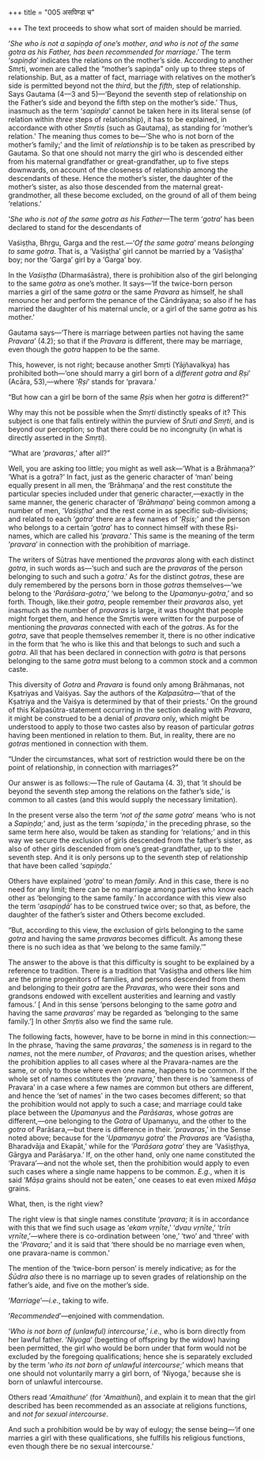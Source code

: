 +++
title = "005 असपिण्डा च"

+++
The text proceeds to show what sort of maiden should be married.

‘*She who is not a sapiṇḍa of one’s mother*, *and who is not of the same
gotra as his Father, has been recommended for marriage*.’ The term
‘*sapiṇḍa*’ indicates the relations on the mother’s side. According to
another Smṛti, women are called the “mother’s sapiṇḍa” only up to three
steps of relationship. But, as a matter of fact, marriage with relatives
on the mother’s side is permitted beyond not the *third*, but the
*fifth*, step of relationship. Says Gautama (4—3 and 5)—‘Beyond the
seventh step of relationship on the Father’s side and beyond the fifth
step on the mother’s side.’ Thus, inasmuch as the term ‘*sapiṇḍa*’
cannot be taken here in its literal sense (of relation within *three*
steps of relationship), it has to be explained, in accordance with other
*Smṛtis* (such as Gautama), as standing for ‘mother’s relation.’ The
meaning thus comes to be—‘She who is not born of the mother’s family;’
and the limit of *relationship* is to be taken as prescribed by Gautama.
So that one should not marry the girl who is descended either from his
maternal grandfather or great-grandfather, up to five steps downwards,
on account of the closeness of relationship among the descendants of
these. Hence the mother’s sister, the daughter of the mother’s sister,
as also those descended from the maternal great-grandmother, all these
become excluded, on the ground of all of them being ‘relations.’

‘*She who is not of the same gotra as his Father*—The term ‘*gotra*’ has
been declared to stand for the descendants of

Vaśiṣṭha, Bhṛgu, Garga and the rest.—‘*Of the same gotra*’ means
*belonging to same gotra*. That is, a ‘Vaśiṣṭha’ girl cannot be married
by a ‘Vaśiṣṭha’ boy; nor the ‘Garga’ girl by a ‘Garga’ boy.

In the *Vaśiṣṭha* (Dharmaśāstra), there is prohibition also of the girl
belonging to the same *gotra* as one’s mother. It says—‘If the
twice-born person marries a girl of the same *gotra* or the same
*Pravara* as himself, he shall renounce her and perform the penance of
the Cāndrāyaṇa; so also if he has married the daughter of his maternal
uncle, or a girl of the same *gotra* as his mother.’

Gautama says—‘There is marriage between parties not having the same
*Pravara*’ (4.2); so that if the *Pravara* is different, there may be
marriage, even though the *gotra* happen to be the same.

This, however, is not right; because another Smṛti (Yājñavalkya) has
prohibited both—‘one should marry a girl born of a *different gotra and
Ṛṣi*’ (Acāra, 53),—where ‘*Ṛṣi*’ stands for ‘pravara.’

“But how can a girl be born of the same *Ṛṣis* when her *gotra* is
different?”

Why may this not be possible when the *Smṛti* distinctly speaks of it?
This subject is one that falls entirely within the purview of *Śruti and
Smṛti*, and is beyond our perception; so that there could be no
incongruity (in what is directly asserted in the *Smṛti*).

“What are ‘*pravaras*,’ after all?”

Well, you are asking too little; you might as well ask—‘What is a
Brāhmaṇa?’ ‘What is a gotra?’ In fact, just as the generic character of
‘man’ being equally present in all men, the ‘Brāhmaṇa’ and the rest
constitute the particular species included under that generic
character,—exactly in the same manner, the generic character of
‘*Brāhmaṇa*’ being common among a number of men, ‘*Vaśiṣṭha*’ and the
rest come in as specific sub-divisions; and related to each ‘*gotra*’
there are a few names of ‘*Ṛṣis*;’ and the person who belongs to a
certain ‘*gotra*’ has to connect himself with these Ṛṣi-names, which are
called his ‘*pravara*.’ This same is the meaning of the term ‘*pravara*’
in connection with the prohibition of marriage.

The writers of Sūtras have mentioned the *pravaras* along with each
distinct *gotra*, in such words as—‘such and such are the *pravaras* of
the person belonging to such and such a *gotra*.’ As for the distinct
*gotras*, these are duly remembered by the persons born in those
*gotras* themselves—‘we belong to the ‘*Parāśara-gotra*,’ ‘we belong to
the *Upamanyu-gotra*,’ and so forth. Though, like.their *gotra*, people
remember their *pravaras* also, yet inasmuch as the number of *pravaras*
is large, it was thought that people might forget them, and hence the
Smṛtis were written for the purpose of mentioning the *pravaras*
connected with each of the *gotras*. As for the *gotra*, save that
people themselves remember it, there is no other indicative in the form
that ‘he who is like this and that belongs to such and such a *gotra*.
All that has been declared in connection with *gotra* is that persons
belonging to the same *gotra* must belong to a common stock and a common
caste.

This diversity of *Gotra* and *Pravara* is found only among Brāhmaṇas,
not Kṣatriyas and Vaiśyas. Say the authors of the *Kalpasūtra*—‘that of
the Kṣatriya and the Vaiśya is determined by that of their priests.’ On
the ground of this Kalpasūtra-statement occurring in the section dealing
with *Pravara*, it might be construed to be a denial of *pravara* only,
which might be understood to apply to those two castes also by reason of
particular *gotras* having been mentioned in relation to them. But, in
reality, there are no *gotras* mentioned in connection with them.

“Under the circumstances, what sort of restriction would there be on the
point of relationship, in connection with marriages?”

Our answer is as follows:—The rule of Gautama (4. 3), that ‘it should be
beyond the seventh step among the relations on the father’s side,’ is
common to all castes (and this would supply the necessary limitation).

In the present verse also the term ‘*not of the same gotra*’ means ‘who
is not a *Sapiṇḍa*;’ and, just as the term ‘*sapiṇda*,’ in the preceding
phrase, so the same term here also, would be taken as standing for
‘relations;’ and in this way we secure the exclusion of girls descended
from the father’s sister, as also of other girls descended from one’s
great-grandfather, up to the seventh step. And it is only persons up to
the seventh step of relationship that have been called ‘*sapiṇḍa*.’

Others have explained ‘*gotra*’ to mean *family*. And in this case,
there is no need for any limit; there can be no marriage among parties
who know each other as ‘belonging to the same family.’ In accordance
with this view also the term ‘*asapiṇḍā*’ has to be construed twice
over; so that, as before, the daughter of the father’s sister and Others
become excluded.

“But, according to this view, the exclusion of girls belonging to the
same *gotra* and having the same *pravaras* becomes difficult. As among
these there is no such idea as that ‘we belong to the same family.’”

The answer to the above is that this difficulty is sought to be
explained by a reference to tradition. There is a tradition that
‘Vaśiṣṭha and others like him are the prime progenitors of families, and
persons descended from them and belonging to their *gotra* are the
*Pravaras*, who were their sons and grandsons endowed with excellent
austerities and learning and vastly famous.’ \[ And in this sense
‘persons belonging to the same *gotra* and having the same *pravaras*’
may be regarded as ‘belonging to the same family.’\] In other *Smṛtis*
also we find the same rule.

The following facts, however, have to be borne in mind in this
connection:—In the phrase, ‘having the same *pravaras*,’ the *sameness*
is in regard to the *names*, not the mere *number*, of *Pravaras*; and
the question arises, whether the prohibition applies to all cases where
al the Pravara-names are the same, or only to those where even one name,
happens to be common. If the whole set of names constitutes the
‘*pravara*,’ then there is no ‘sameness of Pravara’ in a case where a
few names are common but others are different, and hence the ‘set of
names’ in the two cases becomes different; so that the prohibition would
not apply to such a case; and marriage could take place between the
*Upamanyus* and the *Parāśaras*, whose *gotras* are different,—one
belonging to the *Gotra* of Upamanyu, and the other to the *gotra* of
Parāśara,—but there is difference in their. ‘*pravaras*,’ in the Sense
noted above; because for the ‘*Upamanyu gotra*’ the *Pravaras* are
‘Vaśiṣṭha, Bharadvāja and Ekapāt,’ while for the ‘*Parāśara gotra*’ they
are ‘Vaśiṣṭhya, Gārgya and Parāśarya.’ If, on the other hand, only one
name constituted the ‘Pravara’—and not the whole set, then the
prohibition would apply to even such cases where a single name happens
to be common. *E.g*., when it is said ‘*Māṣa* grains should not be
eaten,’ one ceases to eat even mixed *Māṣa* grains.

What, then, is the right view?

The right view is that single names constitute ‘*pravara*; it is in
accordance with this that we find such usage as ‘*ekam vṛṇīte*,’ ‘*dvau
vṛnīte*,’ ‘*trīn vṛnīte*,’—where there is co-ordination between ‘one,’
‘two’ and ‘three’ with the ‘*Pravara*;’ and it is said that ‘there
should be no marriage even when, one pravara-name is common.’

The mention of the ‘twice-born person’ is merely indicative; as for the
*Śūdra also* there is no marriage up to seven grades of relationship on
the father’s aide, and five on the mother’s side.

‘*Marriage*’—*i.e*., taking to wife.

‘*Recommended*’—enjoined with commendation.

‘*Who is not born of (unlawful) intercourse*,’ *i.e*., who is born
directly from her lawful father. ‘*Niyoga*’ (begetting of offspring by
the widow) having been permitted, the girl who would be born under that
form would not be excluded by the foregoing qualifications; hence she is
separately excluded by the term ‘*who its not born of unlawful
intercourse*;’ which means that one should not voluntarily marry a girl
born, of ‘Niyoga,’ because she is born of unlawful intercourse.

Others read ‘*Amaithune*’ (for ‘*Amaithunī*), and explain it to mean
that the girl described has been recommended as an associate at
religions functions, and *not for sexual intercourse*.

And such a prohibition would be by way of eulogy; the sense being—‘if
one marries a girl with these qualifications, she fulfills his religious
functions, even though there be no sexual intercourse.’


